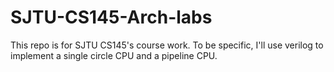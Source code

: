 # SJTU-CS145-Arch-labs
This repo is for SJTU CS145's course work. To be specific, I'll use verilog to implement a single circle CPU and a pipeline CPU.

